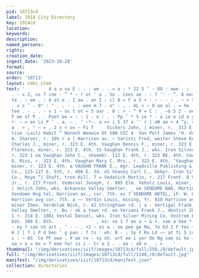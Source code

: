 ```yaml
---
pid: 10713cd
label: 1914 City Directory
key: 1914cd
location: 
keywords: 
description: 
named_persons: 
rights: 
creation_date: 
ingest_date: '2023-10-28'
format: 
source: 
order: '10713'
layout: cmhc_item
text: '         4 a a so E : . : we . . = a - * 22 5 ‘ - OO : ewe - ; - : a toe ~
  . - x 2, os 7 coe - ” * ~ r ot ‘ a . So . Cees ae - : 7 '' - “. A eos, . o i , 4
  te . : ee . : é at e . I aw . an I : cl 8 = F a 5 + : ~ - - : . ~ > te a: ie 8 d
  . x s ’ . 0° : ° . , - . : wee m 7 . o° - , . AL < ~ 0 ae al . = he ’ ~~ ~ . : :
  tee . - . . - v 1 ~ os t ot < 5 oar . 0 : > - “ ¥ = C : _ —& 5 2 - oe . Wee OF ;
  F we of P . . Poet ee = : : 1 - e : . : Pp ’ * % ie * - a ie o id a y 7 . = rt ae
  r- — = en Ls P ’ . a. — . ‘ ~*~. a =< i 5 37 a '' r | oN aa + 4 “y, ss ° = « * 7
  a . > , ° — = , 2 x < ov ~ Fi f     Vickers John, | miner, r. _313 E. 3d.                           See
  tise -Laitz Habit ” Nonont Weowie Ot VAN VIC 4  Van Pelt James ‘H. driver Henry
  A. Sharver, r. 10% r a | Harrison av. ~ Varisti Fred, waiter Steve Kerstovich. Vaughan
  Charles J., miner, r. 323 E. 4th. Vaughan Dennis F., miner, r. 323 E. 4th. Vaughan
  Florence, miner, r. 323 E. 4th. SS Vaughan Frank J., wks. Iron Silver Mining Co.,
  r. 323 1 oa Vaughan John C., shoemkr. 112 E. 4th, r. 323 BE. 4th. Vaughan Marie
  G. Miss, r. 323 E. 4th. Vaughan Mary C. Mrs., r. 323 E. 4th. ‘Vaughan Michael N.,
  miner, r. 323 E. 4th. a VAUGHN FRANK E., mgr. Leadville Publishing & Print “ ing
  Co., 125-127 E. 5th, r. 408 E. 3d. oS Veasey Carl C., bkkpr. Iron Silver Mining
  Co., Moye “| Shaft, tron Hill. 7 = Vedatich Martin, r. 217 Front. 8 Vedatich Martin,
  Jr., r. 217 Front. Vedervol Joseph, r. 805 Elm. Veholz Louis, miner, r. 320 W. 2d.
  | Velich John, wks. Arkansas Valley Smelter. _ oe VENDOME BAR, Martin McGuire propr.,
  Vendome Hog tel, Harrison av., cor. 7th. es 7 VENDOME HOTEL, iF. W. Henson megr.,
  Harrison avg cor. 7th. a —— Verdin Louis, mining, Yr. 810 Harrison av. Verdjak John,
  miner Ibex. Verdolak Nick, r. 42 Stringtown rd. | a - Vertigal Frank, wks. Arkansas
  Valley Smelter, r. Bu : ok a town rd. oe Verzani Frank J., dentist 20 Emmet Bik.,
  1 r. 214 E. 108i Vestal Daniel, wks. Iron Silver Mining Co. Vestrom Eric, miner,
  bds. 308 E. 6th.                , es: ve 1 7 ee a ~ & +. sae a See * Se a7 " ne
  - ey 7 can nS art . ‘ - - . +2 ~ es a : oe pee ge Ma, Te Ed 2 F Yes ~ 7 . , . a!
  H J | 7 i P d ben ‘ g pan : f ts : eh: B - ; Sy F Ro Ld —— at fi 5 is " 8 ow ee,
  i : ~ AS  Ce PF owe , ¥ we re - sy oh. ort ee i yer Oe Ng sae oi ho ie _ Ce ° i
  aa > a = ms = f eee tw! is i - Cr a 2 . . aa : aD o _ ; >    '
thumbnail: "/img/derivatives/iiif/images/10713cd/full/250,/0/default.jpg"
full: "/img/derivatives/iiif/images/10713cd/full/1140,/0/default.jpg"
manifest: "/img/derivatives/iiif/10713cd/manifest.json"
collection: directories
---
```

